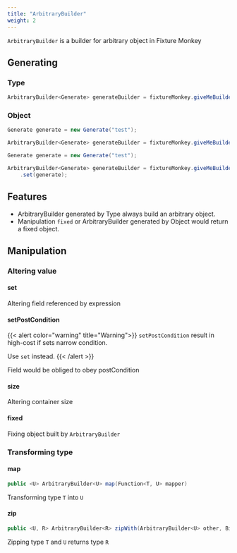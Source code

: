```yaml
---
title: "ArbitraryBuilder"
weight: 2
---
```


`ArbitraryBuilder` is a builder for arbitrary object in Fixture Monkey

## Generating
### Type
```java
ArbitraryBuilder<Generate> generateBuilder = fixtureMonkey.giveMeBuilder(Generate.class);
```

### Object
```java
Generate generate = new Generate("test");

ArbitraryBuilder<Generate> generateBuilder = fixtureMonkey.giveMeBuilder(generate);
```

```java
Generate generate = new Generate("test");

ArbitraryBuilder<Generate> generateBuilder = fixtureMonkey.giveMeBuilder(Generate.class)
    .set(generate);
```


## Features
* ArbitraryBuilder generated by Type always build an arbitrary object. 
* Manipulation `fixed` or ArbitraryBuilder generated by Object would return a fixed object.


## Manipulation
### Altering value
#### set
Altering field referenced by expression

#### setPostCondition
{{< alert color="warning" title="Warning">}}
`setPostCondition` result in high-cost if sets narrow condition.

Use `set` instead. 
{{< /alert >}}

Field would be obliged to obey postCondition 


#### size
Altering container size

#### fixed
Fixing object built by `ArbitraryBuilder`

### Transforming type 
#### map
```java
public <U> ArbitraryBuilder<U> map(Function<T, U> mapper)
```

Transforming type `T` into `U`

#### zip
```java
public <U, R> ArbitraryBuilder<R> zipWith(ArbitraryBuilder<U> other, BiFunction<T, U, R> combinator)
```

Zipping type `T` and `U` returns type `R`
